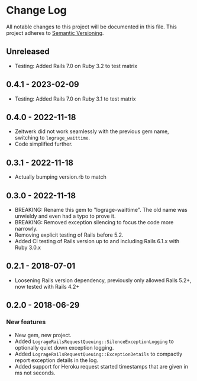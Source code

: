 # Change Log

All notable changes to this project will be documented in this file.
This project adheres to [Semantic Versioning](http://semver.org/).

## Unreleased

* Testing: Added Rails 7.0 on Ruby 3.2 to test matrix

## 0.4.1 - 2023-02-09

* Testing: Added Rails 7.0 on Ruby 3.1 to test matrix

## 0.4.0 - 2022-11-18

* Zeitwerk did not work seamlessly with the previous gem name, switching to `lograge_waittime`.
* Code simplified further.

## 0.3.1 - 2022-11-18

- Actually bumping version.rb to match

## 0.3.0 - 2022-11-18

- BREAKING: Rename this gem to "lograge-waittime". The old name was unwieldy and even had a typo to prove it.
- BREAKING: Removed exception silencing to focus the code more narrowly.
- Removing explicit testing of Rails before 5.2. 
- Added CI testing of Rails version up to and including Rails 6.1.x with Ruby 3.0.x

## 0.2.1 - 2018-07-01

- Loosening Rails version dependency, previously only allowed Rails 5.2+, now tested with Rails 4.2+

## 0.2.0 - 2018-06-29

### New features

- New gem, new project.
- Added `LogrageRailsRequestQueuing::SilenceExceptionLogging` to optionally quiet down exception logging.
- Added `LogrageRailsRequestQueuing::ExceptionDetails` to compactly report exception details in the log.
- Added support for Heroku request started timestamps that are given in ms not seconds.
